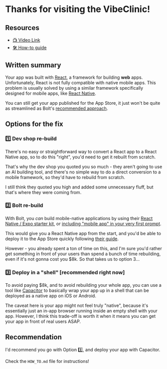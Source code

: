 # Thanks for visiting the VibeClinic!

## Resources
- [📺 Video Link](https://www.loom.com/share/34016f56c5974f5aaec181cf48303cf2?sid=b255518f-a183-47d6-bd25-1986dc4b34ad)
- [🛠️ How-to guide](HOW_TO.md)

## Written summary
Your app was built with [React](https://react.dev), a framework for building **web** apps. Unfortunately, React is not fully compatible with native mobile apps. This problem is usually solved by using a similar framework specifically designed for mobile apps, like [React Native](https://reactnative.dev).

You can still get your app published for the App Store, it just won't be quite as streamlined as Bolt's [recommended approach](https://support.bolt.new/integrations/expo).

## Options for the fix
### 1️⃣ Dev shop re-build
There's no easy or straightforward way to convert a React app to a React Native app, so to do this "right", you'd need to get it rebuilt from scratch.

That's why the dev shop you quoted you so much - they aren't going to use an AI building tool, and there's no simple way to do a direct conversion to a mobile framework, so they'd have to rebuild from scratch.

I still think they quoted you high and added some unnecessary fluff, but that's where they were coming from.

### 2️⃣ Bolt re-build
With Bolt, you _can_ build mobile-native applications by using their [React Native / Expo starter kit](https://expo.dev/blog/bolt-expo-integration-announcement), or [including "mobile app" in your very first prompt](https://support.bolt.new/integrations/expo).

This would give you a React Native app from the start, and you'd be able to deploy it to the App Store quickly following [their guide](https://expo.dev/blog/how-to-get-your-ai-app-to-the-app-store).

However - you already spent a ton of time on this, and I'm sure you'd rather get something in front of your users than spend a bunch of time rebuilding, even if it's not gonna cost you $8k. So that takes us to option 3...

### 3️⃣ Deploy in a "shell" [recommended right now]
To avoid paying $8k, and to avoid rebuilding your whole app, you can use a tool like [Capacitor](https://capacitorjs.com) to basically wrap your app up in a shell that can be deployed as a native app on iOS or Android.

The caveat here is your app might not feel truly "native", because it's essentially just an in-app browser running inside an empty shell with your app. However, I think this trade-off is worth it when it means you can get your app in front of real users ASAP.

## Recommendation
I'd recommend you go with Option 3️⃣, and deploy your app with Capacitor.

Check the `HOW_TO.md` file for instructions!
